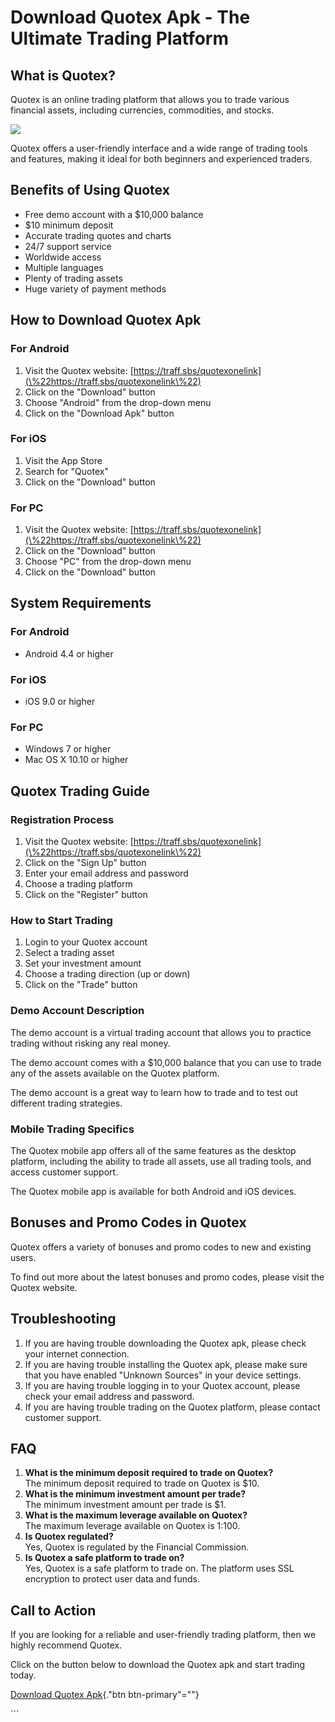 # Download Quotex Apk - The Ultimate Trading Platform

## What is Quotex?

Quotex is an online trading platform that allows you to trade various
financial assets, including currencies, commodities, and stocks.

[![](https://static.quotex.io/files/5_en/300_250.jpg)](https://traff.sbs/brokerqxsignupf)

Quotex offers a user-friendly interface and a wide range of trading
tools and features, making it ideal for both beginners and experienced
traders.

## Benefits of Using Quotex

-   Free demo account with a \$10,000 balance
-   \$10 minimum deposit
-   Accurate trading quotes and charts
-   24/7 support service
-   Worldwide access
-   Multiple languages
-   Plenty of trading assets
-   Huge variety of payment methods

## How to Download Quotex Apk

### For Android

1.  Visit the Quotex website:
    [https://traff.sbs/quotexonelink](\%22https://traff.sbs/quotexonelink\%22)
2.  Click on the "Download" button
3.  Choose "Android" from the drop-down menu
4.  Click on the "Download Apk" button

### For iOS

1.  Visit the App Store
2.  Search for "Quotex"
3.  Click on the "Download" button

### For PC

1.  Visit the Quotex website:
    [https://traff.sbs/quotexonelink](\%22https://traff.sbs/quotexonelink\%22)
2.  Click on the "Download" button
3.  Choose "PC" from the drop-down menu
4.  Click on the "Download" button

## System Requirements

### For Android

-   Android 4.4 or higher

### For iOS

-   iOS 9.0 or higher

### For PC

-   Windows 7 or higher
-   Mac OS X 10.10 or higher

## Quotex Trading Guide

### Registration Process

1.  Visit the Quotex website:
    [https://traff.sbs/quotexonelink](\%22https://traff.sbs/quotexonelink\%22)
2.  Click on the "Sign Up" button
3.  Enter your email address and password
4.  Choose a trading platform
5.  Click on the "Register" button

### How to Start Trading

1.  Login to your Quotex account
2.  Select a trading asset
3.  Set your investment amount
4.  Choose a trading direction (up or down)
5.  Click on the "Trade" button

### Demo Account Description

The demo account is a virtual trading account that allows you to
practice trading without risking any real money.

The demo account comes with a \$10,000 balance that you can use to trade
any of the assets available on the Quotex platform.

The demo account is a great way to learn how to trade and to test out
different trading strategies.

### Mobile Trading Specifics

The Quotex mobile app offers all of the same features as the desktop
platform, including the ability to trade all assets, use all trading
tools, and access customer support.

The Quotex mobile app is available for both Android and iOS devices.

## Bonuses and Promo Codes in Quotex

Quotex offers a variety of bonuses and promo codes to new and existing
users.

To find out more about the latest bonuses and promo codes, please visit
the Quotex website.

## Troubleshooting

1.  If you are having trouble downloading the Quotex apk, please check
    your internet connection.
2.  If you are having trouble installing the Quotex apk, please make
    sure that you have enabled "Unknown Sources" in your device
    settings.
3.  If you are having trouble logging in to your Quotex account, please
    check your email address and password.
4.  If you are having trouble trading on the Quotex platform, please
    contact customer support.

## FAQ

1.  **What is the minimum deposit required to trade on Quotex?**\
    The minimum deposit required to trade on Quotex is \$10.
2.  **What is the minimum investment amount per trade?**\
    The minimum investment amount per trade is \$1.
3.  **What is the maximum leverage available on Quotex?**\
    The maximum leverage available on Quotex is 1:100.
4.  **Is Quotex regulated?**\
    Yes, Quotex is regulated by the Financial Commission.
5.  **Is Quotex a safe platform to trade on?**\
    Yes, Quotex is a safe platform to trade on. The platform uses SSL
    encryption to protect user data and funds.

## Call to Action

If you are looking for a reliable and user-friendly trading platform,
then we highly recommend Quotex.

Click on the button below to download the Quotex apk and start trading
today.

[Download Quotex Apk](\%22https://traff.sbs/quotexonelink\%22){."btn
btn-primary"=""}

\`\`\`

